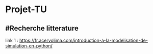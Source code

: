 # Projet-TU

#Recherche litterature
--------------------------------------
link 1 : https://fr.acervolima.com/introduction-a-la-modelisation-de-simulation-en-python/

